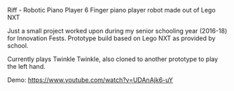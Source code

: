Riff - Robotic Piano Player
6 Finger piano player robot made out of Lego NXT

Just a small project worked upon during my senior schooling year (2016-18) for Innovation Fests.
Prototype build based on Lego NXT as provided by school.

Currently plays Twinkle Twinkle, also cloned to another prototype to play the left hand.

Demo: https://www.youtube.com/watch?v=UDAnAjk6-uY
